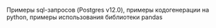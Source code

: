 Примеры sql-запросов (Postgres v12.0), примеры кодогенерации на python, примеры использования библиотеки pandas
